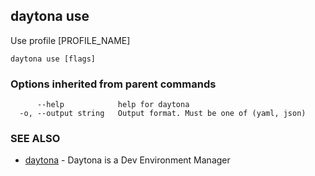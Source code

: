 ## daytona use

Use profile [PROFILE_NAME]

```
daytona use [flags]
```

### Options inherited from parent commands

```
      --help            help for daytona
  -o, --output string   Output format. Must be one of (yaml, json)
```

### SEE ALSO

* [daytona](daytona.md)	 - Daytona is a Dev Environment Manager

